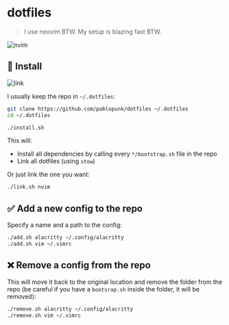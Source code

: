 # dotfiles

> I use neovim BTW. My setup is blazing fast BTW.

![nvim](https://github.com/pablopunk/dotfiles/assets/4324982/fc32e5a7-52f4-4045-b199-4ae1486225d0)

## 🚀 Install

![link](https://github.com/pablopunk/dotfiles/assets/4324982/55cf222d-4f13-45f0-8571-22064c71ca0f)

I usually keep the repo in `~/.dotfiles`:

```bash
git clone https://github.com/pablopunk/dotfiles ~/.dotfiles
cd ~/.dotfiles
```

```bash
./install.sh
```

This will:

* Install all dependencies by calling every `*/bootstrap.sh` file in the repo
* Link all dotfiles (using `stow`)

Or just link the one you want:

```bash
./link.sh nvim
```

## ✅ Add a new config to the repo

Specify a name and a path to the config:

```bash
./add.sh alacritty ~/.config/alacritty
./add.sh vim ~/.vimrc
```

## ❌ Remove a config from the repo

This will move it back to the original location and remove the folder from the repo (be careful if you have a `bootsrap.sh` inside the folder, it will be removed):

```bash
./remove.sh alacritty ~/.config/alacritty
./remove.sh vim ~/.vimrc
```
